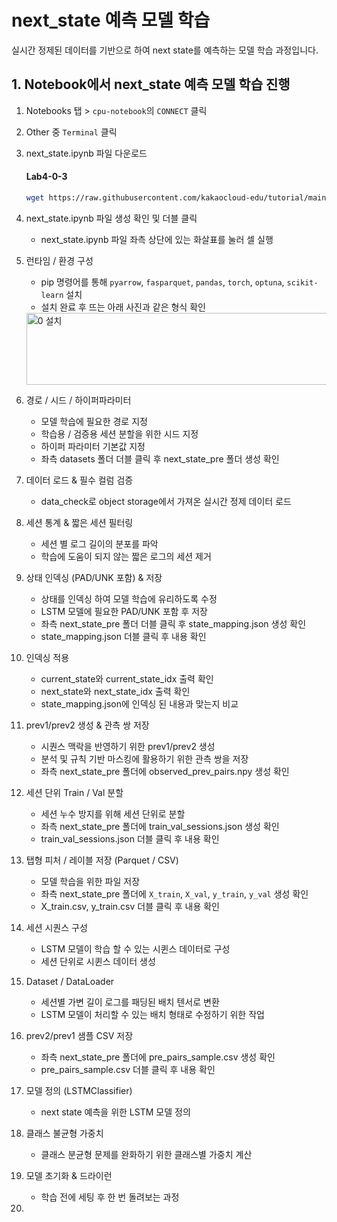 # next_state 예측 모델 학습

실시간 정제된 데이터를 기반으로 하여 next state를 예측하는 모델 학습 과정입니다.

## 1. Notebook에서 next_state 예측 모델 학습 진행
1. Notebooks 탭 > `cpu-notebook`의 `CONNECT` 클릭
2. Other 중 `Terminal` 클릭
3. next_state.ipynb 파일 다운로드

    #### **Lab4-0-3**
    ```bash
    wget https://raw.githubusercontent.com/kakaocloud-edu/tutorial/main/DataAnalyzeCourse/src/day3/ipynb/next_state.ipynb
    ```

4. next_state.ipynb 파일 생성 확인 및 더블 클릭

    - next_state.ipynb 파일 좌측 상단에 있는 화살표를 눌러 셀 실행

5. 런타임 / 환경 구성

    - pip 명령어를 통해 `pyarrow`, `fasparquet`, `pandas`, `torch`, `optuna`, `scikit-learn` 설치
    - 설치 완료 후 뜨는 아래 사진과 같은 형식 확인

    <img width="1359" height="115" alt="0 설치" src="https://github.com/user-attachments/assets/c3c0e4b8-112c-4218-b089-5c8ae3bf9813" />

6. 경로 / 시드 / 하이퍼파라미터

    - 모델 학습에 필요한 경로 지정
    - 학습용 / 검증용 세션 분할을 위한 시드 지정
    - 하이퍼 파라미터 기본값 지정
    - 좌측 datasets 폴더 더블 클릭 후 next_state_pre 폴더 생성 확인

7. 데이터 로드 & 필수 컬럼 검증

    - data_check로 object storage에서 가져온 실시간 정제 데이터 로드

8. 세션 통계 & 짧은 세션 필터링

    - 세션 별 로그 길이의 분포를 파악
    - 학습에 도움이 되지 않는 짧은 로그의 세션 제거

9. 상태 인덱싱 (PAD/UNK 포함) & 저장

    - 상태를 인덱싱 하여 모델 학습에 유리하도록 수정
    - LSTM 모델에 필요한 PAD/UNK 포함 후 저장
    - 좌측 next_state_pre 폴더 더블 클릭 후 state_mapping.json 생성 확인
    - state_mapping.json 더블 클릭 후 내용 확인

10. 인덱싱 적용

    - current_state와 current_state_idx 출력 확인
    - next_state와 next_state_idx 출력 확인
    - state_mapping.json에 인덱싱 된 내용과 맞는지 비교

11. prev1/prev2 생성 & 관측 쌍 저장

    - 시퀀스 맥락을 반영하기 위한 prev1/prev2 생성
    - 분석 및 규칙 기반 마스킹에 활용하기 위한 관측 쌍을 저장
    - 좌측 next_state_pre 폴더에 observed_prev_pairs.npy 생성 확인

12. 세션 단위 Train / Val 분할

    - 세션 누수 방지를 위해 세션 단위로 분할
    - 좌측 next_state_pre 폴더에 train_val_sessions.json 생성 확인
    - train_val_sessions.json 더블 클릭 후 내용 확인

13. 탭형 피처 / 레이블 저장 (Parquet / CSV)

    - 모델 학습을 위한 파일 저장
    - 좌측 next_state_pre 폴더에 `X_train`, `X_val`, `y_train`, `y_val` 생성 확인
    - X_train.csv, y_train.csv 더블 클릭 후 내용 확인

14. 세션 시퀀스 구성

    - LSTM 모델이 학습 할 수 있는 시퀸스 데이터로 구성
    - 세션 단위로 시퀸스 데이터 생성

15. Dataset / DataLoader

    - 세션별 가변 길이 로그를 패딩된 배치 텐서로 변환
    - LSTM 모델이 처리할 수 있는 배치 형태로 수정하기 위한 작업

16. prev2/prev1 샘플 CSV 저장

    - 좌측 next_state_pre 폴더에 pre_pairs_sample.csv 생성 확인
    - pre_pairs_sample.csv 더블 클릭 후 내용 확인

17. 모델 정의 (LSTMClassifier)

    - next state 예측을 위한 LSTM 모델 정의

18. 클래스 불균형 가중치

    - 클래스 분균형 문제를 완화하기 위한 클래스별 가중치 계산

19. 모델 초기화 & 드라이런

    - 학습 전에 세팅 후 한 번 돌려보는 과정

20. 

